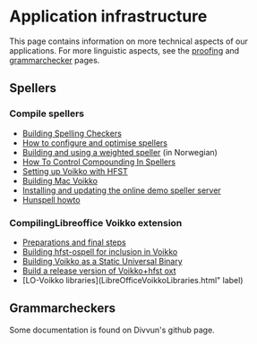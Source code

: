 # Application infrastructure

This page contains information on more technical aspects of our applications. For more linguistic aspects,
see the [proofing](../proof/index.html) and [grammarchecker](../proof/gramcheck/GrammarCheckerDocumentation.html)
pages.

## Spellers

### Compile spellers

- [Building Spelling Checkers](infraremake/BuildingSpellingCheckers.html)
- [How to configure and optimise spellers](infraremake/HowToConfigureAndOptimiseSpellers.html)
- [Building and using a weighted speller](infraremake/BuildingAndUsingAWeightedSpeller.html) (in Norwegian)
- [How To Control Compounding In Spellers](infraremake/HowToControlCompoundingInSpellers.html)
- [Setting up Voikko with HFST](CompilingVoikkoWithHfst.html)
- [Building Mac Voikko](BuildingMacVoikko.html)
- [Installing and updating the online demo speller server](SpellerServer.html)
- [Hunspell howto](hunspell.html)

### CompilingLibreoffice Voikko extension

- [Preparations and final steps](BuildingTheVoikkoExtensionForLibreOffice.html)
- [Building hfst-ospell for inclusion in Voikko](BuildingHfst-ospellForInclusionInVoikko.html)
- [Building Voikko as a Static Universal Binary](BuildLibvoikkoAsUniversalBinary.html)
- [Build a release version of Voikko+hfst oxt](BuildEverythingForVoikkoLOForRelease.html)
- [LO-Voikko libraries](LibreOfficeVoikkoLibraries.html" label)

## Grammarcheckers

Some documentation is found on Divvun's github page.
